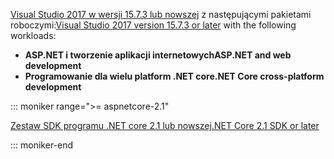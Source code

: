 <span data-ttu-id="31e9d-101">[Visual Studio 2017 w wersji 15.7.3 lub nowszej](https://visualstudio.microsoft.com/downloads/) z następującymi pakietami roboczymi:</span><span class="sxs-lookup"><span data-stu-id="31e9d-101">[Visual Studio 2017 version 15.7.3 or later](https://visualstudio.microsoft.com/downloads/) with the following workloads:</span></span>

* <span data-ttu-id="31e9d-102">**ASP.NET i tworzenie aplikacji internetowych**</span><span class="sxs-lookup"><span data-stu-id="31e9d-102">**ASP.NET and web development**</span></span>
* <span data-ttu-id="31e9d-103">**Programowanie dla wielu platform .NET core**</span><span class="sxs-lookup"><span data-stu-id="31e9d-103">**.NET Core cross-platform development**</span></span>

::: moniker range=">= aspnetcore-2.1"

[<span data-ttu-id="31e9d-104">Zestaw SDK programu .NET core 2.1 lub nowszej</span><span class="sxs-lookup"><span data-stu-id="31e9d-104">.NET Core 2.1 SDK or later</span></span>](https://www.microsoft.com/net/download/windows)

::: moniker-end
